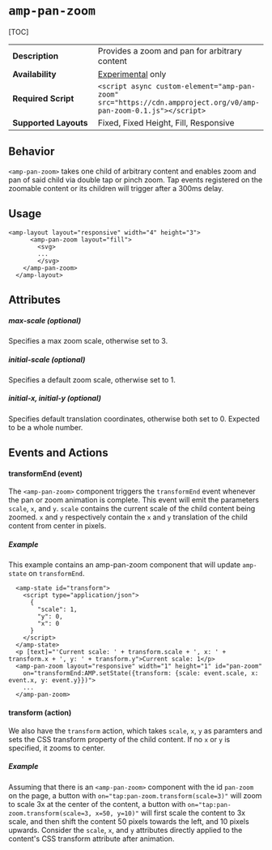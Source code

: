 <!---
Copyright 2018 The AMP HTML Authors. All Rights Reserved.

Licensed under the Apache License, Version 2.0 (the "License");
you may not use this file except in compliance with the License.
You may obtain a copy of the License at

      http://www.apache.org/licenses/LICENSE-2.0

Unless required by applicable law or agreed to in writing, software
distributed under the License is distributed on an "AS-IS" BASIS,
WITHOUT WARRANTIES OR CONDITIONS OF ANY KIND, either express or implied.
See the License for the specific language governing permissions and
limitations under the License.
-->

# <a name="amp-pan-zoom"></a> `amp-pan-zoom`

[TOC]

<table>
  <tr>
    <td width="40%"><strong>Description</strong></td>
    <td>Provides a zoom and pan for arbitrary content</td>
  </tr>
  <tr>
    <td width="40%"><strong>Availability</strong></td>
    <td><div><a href="https://www.ampproject.org/docs/reference/experimental.html">Experimental</a> only</td>
  </tr>
  <tr>
    <td width="40%"><strong>Required Script</strong></td>
    <td><code>&lt;script async custom-element="amp-pan-zoom" src="https://cdn.ampproject.org/v0/amp-pan-zoom-0.1.js">&lt;/script></code></td>
  </tr>
    <tr>
    <td width="40%"><strong>Supported Layouts</strong></td>
    <td>Fixed, Fixed Height, Fill, Responsive</td>
  </tr>
</table>

## Behavior
`<amp-pan-zoom>` takes one child of arbitrary content and enables zoom and pan of said child via double tap or pinch zoom. Tap events registered on the zoomable content or its children will trigger after a 300ms delay.

## Usage
```
<amp-layout layout="responsive" width="4" height="3">
      <amp-pan-zoom layout="fill">
        <svg>
        ...
        </svg>
    </amp-pan-zoom>
  </amp-layout>
```

## Attributes
##### max-scale (optional)
Specifies a max zoom scale, otherwise set to 3.

##### initial-scale (optional)
Specifies a default zoom scale, otherwise set to 1.

##### initial-x, initial-y (optional)
Specifies default translation coordinates, otherwise both set to 0. Expected to be a whole number.

## Events and Actions
#### transformEnd (event)
The `<amp-pan-zoom>` component triggers the `transformEnd` event whenever the pan or zoom animation is complete. This event will emit the parameters `scale`, `x`, and `y`. `scale` contains the current scale of the child content being zoomed. `x` and `y` respectively contain the `x` and `y` translation of the child content from center in pixels.

##### Example
This example contains an amp-pan-zoom component that will update `amp-state` on `transformEnd`.
```
  <amp-state id="transform">
    <script type="application/json">
      {
        "scale": 1,
        "y": 0,
        "x": 0
      }
    </script>
  </amp-state>
  <p [text]="'Current scale: ' + transform.scale + ', x: ' + transform.x + ', y: ' + transform.y">Current scale: 1</p>
  <amp-pan-zoom layout="responsive" width="1" height="1" id="pan-zoom"
    on="transformEnd:AMP.setState({transform: {scale: event.scale, x: event.x, y: event.y}})">
    ...
  </amp-pan-zoom>
```

#### transform (action)
We also have the `transform` action, which takes `scale`, `x`, `y` as paramters and sets the CSS transform property of the child content. If no `x` or `y` is specified, it zooms to center.

##### Example
Assuming that there is an `<amp-pan-zoom>` component with the id `pan-zoom` on the page, a button with `on="tap:pan-zoom.transform(scale=3)"` will zoom to scale 3x at the center of the content, a button with `on="tap:pan-zoom.transform(scale=3, x=50, y=10)"` will first scale the content to 3x scale, and then shift the content 50 pixels towards the left, and 10 pixels upwards. Consider the `scale`, `x`, and `y` attributes directly applied to the content's CSS transform attribute after animation.
